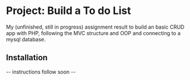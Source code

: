 # Project: Build a To do List

My (unfinished, still in progress) assignment result to build an basic CRUD app with PHP, following the MVC structure and OOP and connecting to a mysql database.


## Installation 
-- instructions follow soon --

    
